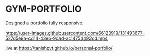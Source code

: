 # GYM-PORTFOLIO

Designed a portfolio fully responsive.<br>

https://user-images.githubusercontent.com/66123919/131493677-527d5e9a-cd14-43eb-9cad-ac14754492cd.mp4



live at  https://tanishpvt.github.io/personal-porfolio/
